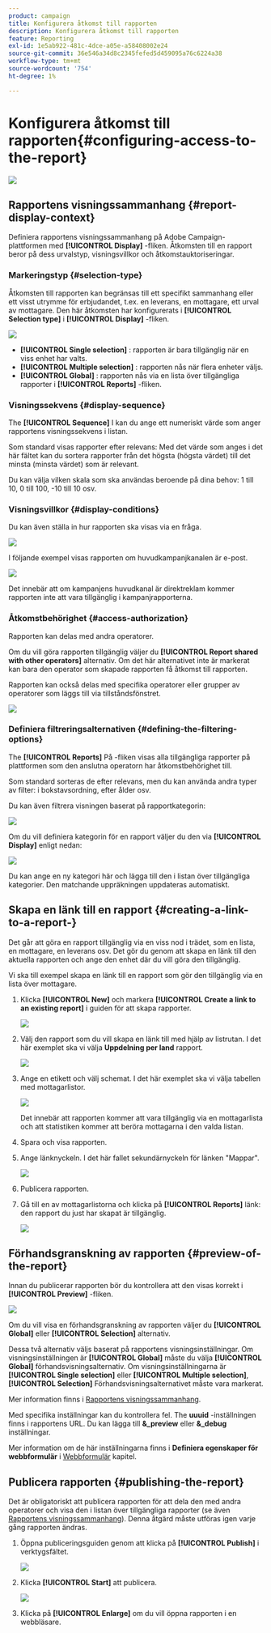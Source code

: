 ```yaml
---
product: campaign
title: Konfigurera åtkomst till rapporten
description: Konfigurera åtkomst till rapporten
feature: Reporting
exl-id: 1e5ab922-481c-4dce-a05e-a58408002e24
source-git-commit: 36e546a34d8c2345fefed5d459095a76c6224a38
workflow-type: tm+mt
source-wordcount: '754'
ht-degree: 1%

---
```


# Konfigurera åtkomst till rapporten{#configuring-access-to-the-report}

![](../../assets/common.svg)

## Rapportens visningssammanhang {#report-display-context}

Definiera rapportens visningssammanhang på Adobe Campaign-plattformen med **[!UICONTROL Display]** -fliken. Åtkomsten till en rapport beror på dess urvalstyp, visningsvillkor och åtkomstauktoriseringar.

### Markeringstyp {#selection-type}

Åtkomsten till rapporten kan begränsas till ett specifikt sammanhang eller ett visst utrymme för erbjudandet, t.ex. en leverans, en mottagare, ett urval av mottagare. Den här åtkomsten har konfigurerats i **[!UICONTROL Selection type]** i **[!UICONTROL Display]** -fliken.

![](assets/s_ncs_advuser_report_visibility_4.png)

* **[!UICONTROL Single selection]** : rapporten är bara tillgänglig när en viss enhet har valts.
* **[!UICONTROL Multiple selection]** : rapporten nås när flera enheter väljs.
* **[!UICONTROL Global]** : rapporten nås via en lista över tillgängliga rapporter i **[!UICONTROL Reports]** -fliken.

### Visningssekvens {#display-sequence}

The **[!UICONTROL Sequence]** I kan du ange ett numeriskt värde som anger rapportens visningssekvens i listan.

Som standard visas rapporter efter relevans: Med det värde som anges i det här fältet kan du sortera rapporter från det högsta (högsta värdet) till det minsta (minsta värdet) som är relevant.

Du kan välja vilken skala som ska användas beroende på dina behov: 1 till 10, 0 till 100, -10 till 10 osv.

### Visningsvillkor {#display-conditions}

Du kan även ställa in hur rapporten ska visas via en fråga.

![](assets/s_ncs_advuser_report_visibility_5.png)

I följande exempel visas rapporten om huvudkampanjkanalen är e-post.

![](assets/s_ncs_advuser_report_visibility_6.png)

Det innebär att om kampanjens huvudkanal är direktreklam kommer rapporten inte att vara tillgänglig i kampanjrapporterna.

### Åtkomstbehörighet {#access-authorization}

Rapporten kan delas med andra operatorer.

Om du vill göra rapporten tillgänglig väljer du **[!UICONTROL Report shared with other operators]** alternativ. Om det här alternativet inte är markerat kan bara den operator som skapade rapporten få åtkomst till rapporten.

Rapporten kan också delas med specifika operatorer eller grupper av operatorer som läggs till via tillståndsfönstret.

![](assets/s_ncs_advuser_report_visibility_8.png)

### Definiera filtreringsalternativen {#defining-the-filtering-options}

The **[!UICONTROL Reports]** På -fliken visas alla tillgängliga rapporter på plattformen som den anslutna operatorn har åtkomstbehörighet till.

Som standard sorteras de efter relevans, men du kan använda andra typer av filter: i bokstavsordning, efter ålder osv.

Du kan även filtrera visningen baserat på rapportkategorin:

![](assets/report_ovv_select_type.png)

Om du vill definiera kategorin för en rapport väljer du den via **[!UICONTROL Display]** enligt nedan:

![](assets/report_select_category.png)

Du kan ange en ny kategori här och lägga till den i listan över tillgängliga kategorier. Den matchande uppräkningen uppdateras automatiskt.

## Skapa en länk till en rapport {#creating-a-link-to-a-report-}

Det går att göra en rapport tillgänglig via en viss nod i trädet, som en lista, en mottagare, en leverans osv. Det gör du genom att skapa en länk till den aktuella rapporten och ange den enhet där du vill göra den tillgänglig.

Vi ska till exempel skapa en länk till en rapport som gör den tillgänglig via en lista över mottagare.

1. Klicka **[!UICONTROL New]** och markera **[!UICONTROL Create a link to an existing report]** i guiden för att skapa rapporter.

   ![](assets/s_ncs_advuser_report_wizard_link_01.png)

1. Välj den rapport som du vill skapa en länk till med hjälp av listrutan. I det här exemplet ska vi välja **Uppdelning per land** rapport.

   ![](assets/s_ncs_advuser_report_wizard_link_02.png)

1. Ange en etikett och välj schemat. I det här exemplet ska vi välja tabellen med mottagarlistor.

   ![](assets/s_ncs_advuser_report_wizard_link_03.png)

   Det innebär att rapporten kommer att vara tillgänglig via en mottagarlista och att statistiken kommer att beröra mottagarna i den valda listan.

1. Spara och visa rapporten.
1. Ange länknyckeln. I det här fallet sekundärnyckeln för länken &quot;Mappar&quot;.

   ![](assets/s_ncs_advuser_report_wizard_link_04.png)

1. Publicera rapporten.
1. Gå till en av mottagarlistorna och klicka på **[!UICONTROL Reports]** länk: den rapport du just har skapat är tillgänglig.

   ![](assets/s_ncs_advuser_report_wizard_link_05.png)

## Förhandsgranskning av rapporten {#preview-of-the-report}

Innan du publicerar rapporten bör du kontrollera att den visas korrekt i **[!UICONTROL Preview]** -fliken.

![](assets/s_ncs_advuser_report_preview_01.png)

Om du vill visa en förhandsgranskning av rapporten väljer du **[!UICONTROL Global]** eller **[!UICONTROL Selection]** alternativ.

Dessa två alternativ väljs baserat på rapportens visningsinställningar. Om visningsinställningen är **[!UICONTROL Global]** måste du välja **[!UICONTROL Global]** förhandsvisningsalternativ. Om visningsinställningarna är **[!UICONTROL Single selection]** eller **[!UICONTROL Multiple selection]**, **[!UICONTROL Selection]** Förhandsvisningsalternativet måste vara markerat.

Mer information finns i [Rapportens visningssammanhang](#report-display-context).

Med specifika inställningar kan du kontrollera fel. The **uuuid** -inställningen finns i rapportens URL. Du kan lägga till **&amp;_preview** eller **&amp;_debug** inställningar.

Mer information om de här inställningarna finns i **Definiera egenskaper för webbformulär** i [Webbformulär](../../web/using/about-web-forms.md) kapitel.

## Publicera rapporten {#publishing-the-report}

Det är obligatoriskt att publicera rapporten för att dela den med andra operatorer och visa den i listan över tillgängliga rapporter (se även [Rapportens visningssammanhang](#report-display-context)). Denna åtgärd måste utföras igen varje gång rapporten ändras.

1. Öppna publiceringsguiden genom att klicka på **[!UICONTROL Publish]** i verktygsfältet.

   ![](assets/s_ncs_advuser_report_publish_01.png)

1. Klicka **[!UICONTROL Start]** att publicera.

   ![](assets/s_ncs_advuser_report_publish_02.png)

1. Klicka på **[!UICONTROL Enlarge]** om du vill öppna rapporten i en webbläsare.
